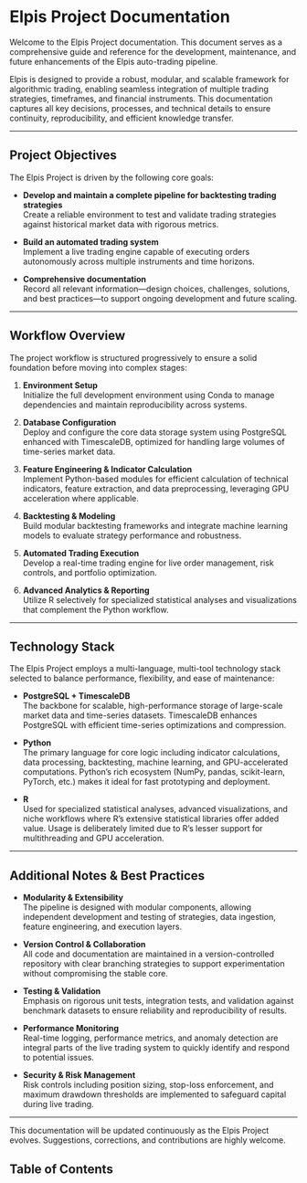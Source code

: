 # Elpis Project Documentation

Welcome to the Elpis Project documentation. This document serves as a comprehensive guide and reference for the development, maintenance, and future enhancements of the Elpis auto-trading pipeline.

Elpis is designed to provide a robust, modular, and scalable framework for algorithmic trading, enabling seamless integration of multiple trading strategies, timeframes, and financial instruments. This documentation captures all key decisions, processes, and technical details to ensure continuity, reproducibility, and efficient knowledge transfer.

---

## Project Objectives

The Elpis Project is driven by the following core goals:

- **Develop and maintain a complete pipeline for backtesting trading strategies**  
  Create a reliable environment to test and validate trading strategies against historical market data with rigorous metrics.

- **Build an automated trading system**  
  Implement a live trading engine capable of executing orders autonomously across multiple instruments and time horizons.

- **Comprehensive documentation**  
  Record all relevant information—design choices, challenges, solutions, and best practices—to support ongoing development and future scaling.

---

## Workflow Overview

The project workflow is structured progressively to ensure a solid foundation before moving into complex stages:

1. **Environment Setup**  
   Initialize the full development environment using Conda to manage dependencies and maintain reproducibility across systems.

2. **Database Configuration**  
   Deploy and configure the core data storage system using PostgreSQL enhanced with TimescaleDB, optimized for handling large volumes of time-series market data.

3. **Feature Engineering & Indicator Calculation**  
   Implement Python-based modules for efficient calculation of technical indicators, feature extraction, and data preprocessing, leveraging GPU acceleration where applicable.

4. **Backtesting & Modeling**  
   Build modular backtesting frameworks and integrate machine learning models to evaluate strategy performance and robustness.

5. **Automated Trading Execution**  
   Develop a real-time trading engine for live order management, risk controls, and portfolio optimization.

6. **Advanced Analytics & Reporting**  
   Utilize R selectively for specialized statistical analyses and visualizations that complement the Python workflow.

---

## Technology Stack

The Elpis Project employs a multi-language, multi-tool technology stack selected to balance performance, flexibility, and ease of maintenance:

- **PostgreSQL + TimescaleDB**  
  The backbone for scalable, high-performance storage of large-scale market data and time-series datasets. TimescaleDB enhances PostgreSQL with efficient time-series optimizations and compression.

- **Python**  
  The primary language for core logic including indicator calculations, data processing, backtesting, machine learning, and GPU-accelerated computations. Python’s rich ecosystem (NumPy, pandas, scikit-learn, PyTorch, etc.) makes it ideal for fast prototyping and deployment.

- **R**  
  Used for specialized statistical analyses, advanced visualizations, and niche workflows where R’s extensive statistical libraries offer added value. Usage is deliberately limited due to R’s lesser support for multithreading and GPU acceleration.

---

## Additional Notes & Best Practices

- **Modularity & Extensibility**  
  The pipeline is designed with modular components, allowing independent development and testing of strategies, data ingestion, feature engineering, and execution layers.

- **Version Control & Collaboration**  
  All code and documentation are maintained in a version-controlled repository with clear branching strategies to support experimentation without compromising the stable core.

- **Testing & Validation**  
  Emphasis on rigorous unit tests, integration tests, and validation against benchmark datasets to ensure reliability and reproducibility of results.

- **Performance Monitoring**  
  Real-time logging, performance metrics, and anomaly detection are integral parts of the live trading system to quickly identify and respond to potential issues.

- **Security & Risk Management**  
  Risk controls including position sizing, stop-loss enforcement, and maximum drawdown thresholds are implemented to safeguard capital during live trading.

---

This documentation will be updated continuously as the Elpis Project evolves. Suggestions, corrections, and contributions are highly welcome.

## Table of Contents

```{tableofcontents}
```
